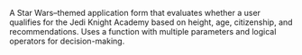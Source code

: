 A Star Wars–themed application form that evaluates whether a user qualifies for the Jedi Knight Academy based on height, age, citizenship, and recommendations. Uses a function with multiple parameters and logical operators for decision-making.
